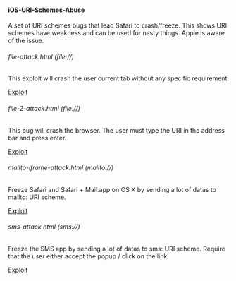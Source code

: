 #### iOS-URI-Schemes-Abuse

A set of URI schemes bugs that lead Safari to crash/freeze. This shows URI schemes have weakness and can be used for nasty things. Apple is aware of the issue.

###### file-attack.html (file://)

This exploit will crash the user current tab without any specific requirement.

[Exploit](https://cdn.rawgit.com/pwnsdx/iOS-URI-Schemes-Abuse-PoC/master/file-attack.html)

###### file-2-attack.html (file://)

This bug will crash the browser. The user must type the URI in the address bar and press enter.

[Exploit](https://cdn.rawgit.com/pwnsdx/iOS-URI-Schemes-Abuse-PoC/master/file-2-attack.html)

###### mailto-iframe-attack.html (mailto://)

Freeze Safari and Safari + Mail.app on OS X by sending a lot of datas to mailto: URI scheme.

[Exploit](https://cdn.rawgit.com/pwnsdx/iOS-URI-Schemes-Abuse-PoC/master/mailto-iframe-attack.html)

###### sms-attack.html (sms://)

Freeze the SMS app by sending a lot of datas to sms: URI scheme. Require that the user either accept the popup / click on the link.

[Exploit](https://cdn.rawgit.com/pwnsdx/iOS-URI-Schemes-Abuse-PoC/master/sms-attack.html)
